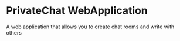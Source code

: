 # PrivateChat WebApplication
 A web application that allows you to create chat rooms and write with others
